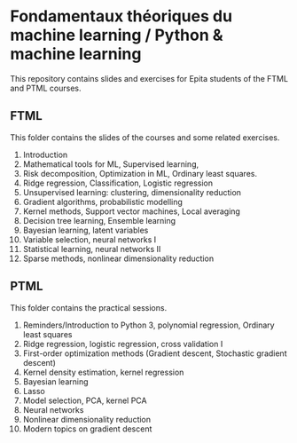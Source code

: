 # Fondamentaux théoriques du machine learning / Python & machine learning
This repository contains slides and exercises for Epita students of the FTML
and PTML courses.

## FTML

This folder contains the slides of the courses and some related exercises.

1. Introduction
2. Mathematical tools for ML, Supervised learning, 
3. Risk decomposition, Optimization in ML, Ordinary least squares.
4. Ridge regression, Classification, Logistic regression
5. Unsupervised learning: clustering, dimensionality reduction
6. Gradient algorithms, probabilistic modelling
7. Kernel methods, Support vector machines, Local averaging
8. Decision tree learning, Ensemble learning
9. Bayesian learning, latent variables
10. Variable selection, neural networks I
11. Statistical learning, neural networks II
12. Sparse methods, nonlinear dimensionality reduction

## PTML

This folder contains the practical sessions.

1. Reminders/Introduction to Python 3, polynomial regression, Ordinary least squares
2. Ridge regression, logistic regression, cross validation I
3. First-order optimization methods (Gradient descent, Stochastic gradient descent)
4. Kernel density estimation, kernel regression
5. Bayesian learning
6. Lasso
7. Model selection, PCA, kernel PCA
8. Neural networks
9. Nonlinear dimensionality reduction
10. Modern topics on gradient descent
